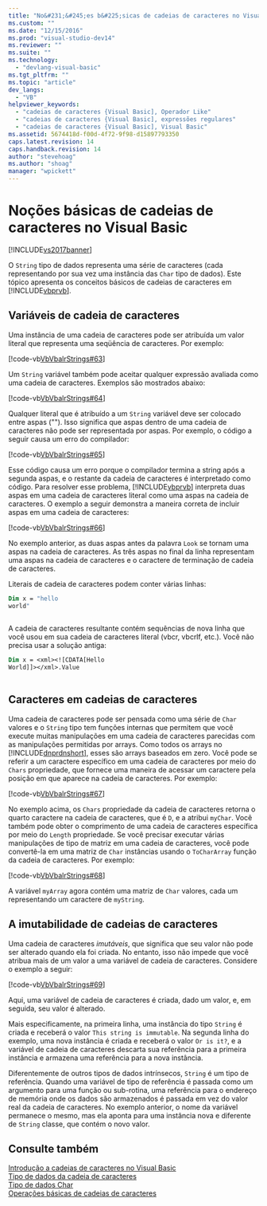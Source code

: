 ```yaml
---
title: "No&#231;&#245;es b&#225;sicas de cadeias de caracteres no Visual Basic | Microsoft Docs"
ms.custom: ""
ms.date: "12/15/2016"
ms.prod: "visual-studio-dev14"
ms.reviewer: ""
ms.suite: ""
ms.technology: 
  - "devlang-visual-basic"
ms.tgt_pltfrm: ""
ms.topic: "article"
dev_langs: 
  - "VB"
helpviewer_keywords: 
  - "cadeias de caracteres {Visual Basic], Operador Like"
  - "cadeias de caracteres {Visual Basic], expressões regulares"
  - "cadeias de caracteres {Visual Basic], Visual Basic"
ms.assetid: 5674418d-f00d-4f72-9f98-d15897793350
caps.latest.revision: 14
caps.handback.revision: 14
author: "stevehoag"
ms.author: "shoag"
manager: "wpickett"
---
```

# No&#231;&#245;es b&#225;sicas de cadeias de caracteres no Visual Basic
[!INCLUDE[vs2017banner](../../../../csharp/includes/vs2017banner.md)]

O `String` tipo de dados representa uma série de caracteres \(cada representando por sua vez uma instância das `Char` tipo de dados\).  Este tópico apresenta os conceitos básicos de cadeias de caracteres em [!INCLUDE[vbprvb](../../../../csharp/programming-guide/concepts/linq/includes/vbprvb_md.md)].  
  
## Variáveis de cadeia de caracteres  
 Uma instância de uma cadeia de caracteres pode ser atribuída um valor literal que representa uma seqüência de caracteres.  Por exemplo:  
  
 [!code-vb[VbVbalrStrings#63](../../../../visual-basic/language-reference/functions/codesnippet/VisualBasic/string-basics_1.vb)]  
  
 Um `String` variável também pode aceitar qualquer expressão avaliada como uma cadeia de caracteres.  Exemplos são mostrados abaixo:  
  
 [!code-vb[VbVbalrStrings#64](../../../../visual-basic/language-reference/functions/codesnippet/VisualBasic/string-basics_2.vb)]  
  
 Qualquer literal que é atribuído a um `String` variável deve ser colocado entre aspas \(""\).  Isso significa que aspas dentro de uma cadeia de caracteres não pode ser representada por aspas.  Por exemplo, o código a seguir causa um erro do compilador:  
  
 [!code-vb[VbVbalrStrings#65](../../../../visual-basic/language-reference/functions/codesnippet/VisualBasic/string-basics_3.vb)]  
  
 Esse código causa um erro porque o compilador termina a string após a segunda aspas, e o restante da cadeia de caracteres é interpretado como código.  Para resolver esse problema, [!INCLUDE[vbprvb](../../../../csharp/programming-guide/concepts/linq/includes/vbprvb_md.md)] interpreta duas aspas em uma cadeia de caracteres literal como uma aspas na cadeia de caracteres.  O exemplo a seguir demonstra a maneira correta de incluir aspas em uma cadeia de caracteres:  
  
 [!code-vb[VbVbalrStrings#66](../../../../visual-basic/language-reference/functions/codesnippet/VisualBasic/string-basics_4.vb)]  
  
 No exemplo anterior, as duas aspas antes da palavra `Look` se tornam uma aspas na cadeia de caracteres.  As três aspas no final da linha representam uma aspas na cadeia de caracteres e o caractere de terminação de cadeia de caracteres.  
  
 Literais de cadeia de caracteres podem conter várias linhas:  
  
```vb  
Dim x = "hello  
world"  
  
```  
  
 A cadeia de caracteres resultante contém sequências de nova linha que você usou em sua cadeia de caracteres literal \(vbcr, vbcrlf, etc.\).  Você não precisa usar a solução antiga:  
  
```vb  
Dim x = <xml><![CDATA[Hello  
World]]></xml>.Value  
  
```  
  
## Caracteres em cadeias de caracteres  
 Uma cadeia de caracteres pode ser pensada como uma série de `Char` valores e o `String` tipo tem funções internas que permitem que você execute muitas manipulações em uma cadeia de caracteres parecidas com as manipulações permitidas por arrays.  Como todos os arrays no [!INCLUDE[dnprdnshort](../../../../csharp/getting-started/includes/dnprdnshort_md.md)], esses são arrays baseados em zero.  Você pode se referir a um caractere específico em uma cadeia de caracteres por meio do `Chars` propriedade, que fornece uma maneira de acessar um caractere pela posição em que aparece na cadeia de caracteres.  Por exemplo:  
  
 [!code-vb[VbVbalrStrings#67](../../../../visual-basic/language-reference/functions/codesnippet/VisualBasic/string-basics_5.vb)]  
  
 No exemplo acima, os `Chars` propriedade da cadeia de caracteres retorna o quarto caractere na cadeia de caracteres, que é `D`, e a atribui `myChar`.  Você também pode obter o comprimento de uma cadeia de caracteres específica por meio do `Length` propriedade.  Se você precisar executar várias manipulações de tipo de matriz em uma cadeia de caracteres, você pode convertê\-la em uma matriz de `Char` instâncias usando o `ToCharArray` função da cadeia de caracteres.  Por exemplo:  
  
 [!code-vb[VbVbalrStrings#68](../../../../visual-basic/language-reference/functions/codesnippet/VisualBasic/string-basics_6.vb)]  
  
 A variável `myArray` agora contém uma matriz de `Char` valores, cada um representando um caractere de `myString`.  
  
## A imutabilidade de cadeias de caracteres  
 Uma cadeia de caracteres *imutáveis*, que significa que seu valor não pode ser alterado quando ela foi criada.  No entanto, isso não impede que você atribua mais de um valor a uma variável de cadeia de caracteres.  Considere o exemplo a seguir:  
  
 [!code-vb[VbVbalrStrings#69](../../../../visual-basic/language-reference/functions/codesnippet/VisualBasic/string-basics_7.vb)]  
  
 Aqui, uma variável de cadeia de caracteres é criada, dado um valor, e, em seguida, seu valor é alterado.  
  
 Mais especificamente, na primeira linha, uma instância do tipo `String` é criada e receberá o valor `This string is immutable`.  Na segunda linha do exemplo, uma nova instância é criada e receberá o valor `Or is it?`, e a variável de cadeia de caracteres descarta sua referência para a primeira instância e armazena uma referência para a nova instância.  
  
 Diferentemente de outros tipos de dados intrínsecos, `String` é um tipo de referência.  Quando uma variável de tipo de referência é passada como um argumento para uma função ou sub\-rotina, uma referência para o endereço de memória onde os dados são armazenados é passada em vez do valor real da cadeia de caracteres.  No exemplo anterior, o nome da variável permanece o mesmo, mas ela aponta para uma instância nova e diferente de `String` classe, que contém o novo valor.  
  
## Consulte também  
 [Introdução a cadeias de caracteres no Visual Basic](../../../../visual-basic/programming-guide/language-features/strings/introduction-to-strings.md)   
 [Tipo de dados da cadeia de caracteres](../../../../visual-basic/language-reference/data-types/string-data-type.md)   
 [Tipo de dados Char](../../../../visual-basic/language-reference/data-types/char-data-type.md)   
 [Operações básicas de cadeias de caracteres](../Topic/Basic%20String%20Operations%20in%20the%20.NET%20Framework.md)